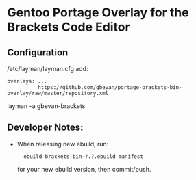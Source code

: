 Gentoo Portage Overlay for the Brackets Code Editor
===================================================

Configuration
-------------

/etc/layman/layman.cfg add:

    overlays: ...
              https://github.com/gbevan/portage-brackets-bin-overlay/raw/master/repository.xml

layman -a gbevan-brackets




Developer Notes:
----------------

* When releasing new ebuild, run:

        ebuild brackets-bin-?.?.ebuild manifest

  for your new ebuild version, then commit/push.
